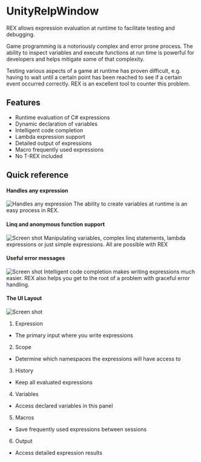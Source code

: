 # UnityRelpWindow

REX allows expression evaluation at runtime to facilitate testing and debugging.

Game programming is a notoriously complex and error prone process. The ability to inspect variables and execute functions at run time is powerful for developers and helps mitigate some of that complexity.

Testing various aspects of a game at runtime has proven difficult, e.g. having to wait until a certain point has been reached to see if a certain event occurred correctly. REX is an excellent tool to counter this problem.

## Features
- Runtime evaluation of C# expressions
- Dynamic declaration of variables
- Intelligent code completion
- Lambda expression support
- Detailed output of expressions
- Macro frequently used expressions
- No T-REX included

 
## Quick reference
 
#### Handles any expression
![Handles any expression](https://github.com/thorgeirk11/UnityRelpWindow/blob/master/Screenshots/GreenCube.gif)
The ability to create variables at runtime is an easy process in REX.

#### Linq and anonymous function support
![Screen shot](https://github.com/thorgeirk11/UnityRelpWindow/blob/master/Screenshots/Linq.gif)
Manipulating variables, complex linq statements, lambda expressions or just simple expressions. All are possible with REX

#### Useful error messages
![Screen shot](https://github.com/thorgeirk11/UnityRelpWindow/blob/master/Screenshots/ErrorMessage.gif)
Intelligent code completion makes writing expressions much easier. REX also helps you get to the root of a problem with graceful error handling.


#### The UI Layout
![Screen shot](https://github.com/thorgeirk11/UnityRelpWindow/blob/master/Screenshots/REX_instruction_pic.png)
1. Expression
 - The primary input where you write expressions
2. Scope
 - Determine which namespaces the expressions will have access to
3. History
 - Keep all evaluated expressions
4. Variables
 - Access declared variables in this panel
5. Macros
 - Save frequently used expressions between sessions
6. Output
 - Access detailed expression results

